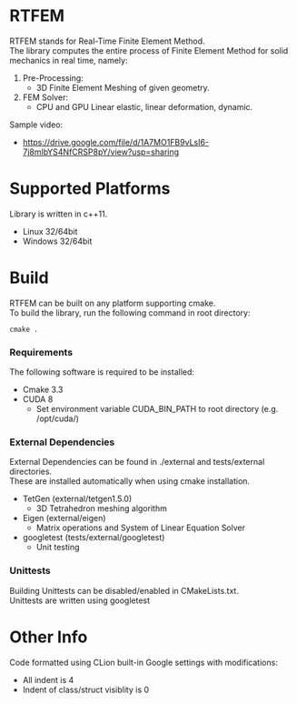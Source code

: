 # RTFEM
RTFEM stands for Real-Time Finite Element Method. <br/>
The library computes the entire process of Finite Element Method for solid mechanics in real time, namely:
 1. Pre-Processing:
    * 3D Finite Element Meshing of given geometry.
 1. FEM Solver:
    * CPU and GPU Linear elastic, linear deformation, dynamic.

Sample video:
* https://drive.google.com/file/d/1A7MO1FB9vLsI6-7j8mlbYS4NfCRSP8pY/view?usp=sharing

# Supported Platforms
Library is written in c++11.

* Linux 32/64bit
* Windows 32/64bit

# Build
RTFEM can be built on any platform supporting cmake. <br/>
To build the library, run the following command in root directory:
```
cmake .
```

### Requirements
The following software is required to be installed: 
* Cmake 3.3
* CUDA 8
    * Set environment variable CUDA_BIN_PATH to root directory (e.g. /opt/cuda/)
### External Dependencies
External Dependencies can be found in ./external and tests/external directories. <br/>
These are installed automatically when using cmake installation.
* TetGen (external/tetgen1.5.0)
    * 3D Tetrahedron meshing algorithm
* Eigen (external/eigen)
    * Matrix operations and System of Linear Equation Solver
* googletest (tests/external/googletest)
    * Unit testing

### Unittests
Building Unittests can be disabled/enabled in CMakeLists.txt. <br/>
Unittests are written using googletest

# Other Info
Code formatted using CLion built-in Google settings with modifications:
* All indent is 4
* Indent of class/struct visiblity is 0
